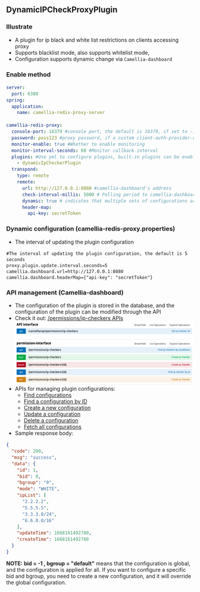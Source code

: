 ## DynamicIPCheckProxyPlugin

### Illustrate
* A plugin for ip black and white list restrictions on clients accessing proxy
* Supports blacklist mode, also supports whitelist mode, 
* Configuration supports dynamic change via `Camellia-dashboard`

### Enable method
````yaml
server:
  port: 6380
spring:
  application:
    name: camellia-redis-proxy-server

camellia-redis-proxy:
  console-port: 16379 #console port, the default is 16379, if set to -16379, there will be a random available port, if set to 0, the console will not be started
  password: pass123 #proxy password, if a custom client-auth-provider-class-name is set, the password parameter is invalid
  monitor-enable: true #Whether to enable monitoring
  monitor-interval-seconds: 60 #Monitor callback interval
  plugins: #Use yml to configure plugins, built-in plugins can be enabled directly using aliases, custom plugins need to configure the full class name
    - dynamicIpCheckerPlugin
  transpond:
    type: remote
    remote:
      url: http://127.0.0.1:8080 #camellia-dashboard's address
      check-interval-millis: 5000 # Polling period to camellia-dashboard
      dynamic: true # indicates that multiple sets of configurations are supported, the default is true
      header-map:
        api-key: secretToken
````

### Dynamic configuration (camellia-redis-proxy.properties)
- The interval of updating the plugin configuration
````properties
#The interval of updating the plugin configuration, the default is 5 seconds
proxy.plugin.update.interval.seconds=5
camellia.dashboard.url=http://127.0.0.1:8080
camellia.dashboard.headerMap={"api-key": "secretToken"}
````

### API management (Camellia-dashboard)
- The configuration of the plugin is stored in the database, and the configuration of the plugin can be modified through the API
- Check it out: [/permissions/ip-checkers APIs](http://localhost:8080/swagger-ui.html#!/permission-interface)
 ![img.png](ip-checker-api.png)
- APIs for managing plugin configurations:
  + [Find configurations](http://localhost:8080/swagger-ui.html#!/permission-interface/findIpCheckersUsingGET)
  + [Find a configuration by ID](http://localhost:8080/swagger-ui.html#!/permission-interface/findIpCheckerByIdUsingGET)
  + [Create a new configuration](http://localhost:8080/swagger-ui.html#!/permission-interface/CreateIpCheckerUsingPOST)
  + [Update a configuration](http://localhost:8080/swagger-ui.html#!/permission-interface/UpdateIpCheckerUsingPUT)
  + [Delete a configuration](http://localhost:8080/swagger-ui.html#!/permission-interface/DeleteIpCheckerUsingDELETE)
  + [Fetch all configurations](http://localhost:8080/swagger-ui.html#!/api%E6%8E%A5%E5%8F%A3/getIpCheckerListUsingGET)
- Sample response body:
```json
{
  "code": 200,
  "msg": "success",
  "data": {
    "id": 1,
    "bid": 0,
    "bgroup": "0",
    "mode": "WHITE",
    "ipList": [
      "2.2.2.2",
      "5.5.5.5",
      "3.3.3.0/24",
      "6.6.0.0/16"
    ],
    "updateTime": 1668161492780,
    "createTime": 1668161492780
  }
}
```
**NOTE:** **bid = -1 , bgroup = "default"** means that the configuration is global, and the configuration is applied for all. 
If you want to configure a specific bid and bgroup, you need to create a new configuration, and it will override the global configuration.